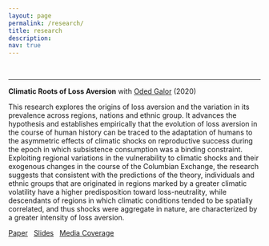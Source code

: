 ```yaml
---
layout: page
permalink: /research/
title: research
description: 
nav: true
---
```



&nbsp;


***


**Climatic Roots of Loss Aversion** with [Oded Galor](https://www.odedgalor.com/) (2020)

This research explores the origins of loss aversion and the variation in its prevalence across regions, nations and ethnic group. It advances the hypothesis and establishes empirically that the evolution of loss aversion in the course of human history can be traced to the adaptation of humans to the asymmetric effects of climatic shocks on reproductive success during the epoch in which subsistence consumption was a binding constraint. Exploiting regional variations in the vulnerability to climatic shocks and their exogenous changes in the course of the Columbian Exchange, the research suggests that  consistent with the predictions of the theory, individuals and ethnic groups that are originated in regions marked by a greater climatic volatility have a higher predisposition toward loss-neutrality, while descendants of regions in which climatic conditions tended to be spatially correlated, and thus shocks were aggregate in nature, are characterized by a greater intensity of loss aversion.

[Paper](Climatic_Roots_of_Loss_Aversion_Aug_2020.pdf)  &nbsp; [Slides](Climatic_Roots_of_Loss_Aversion_Slides_2019.pdf) &nbsp; [Media Coverage](https://psmag.com/environment/how-a-volatile-climate-shapes-the-way-people-think)
